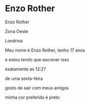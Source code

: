 <h1>Enzo Rother</h1>
<p>Enzo Rother</em></p>
<p></em>Zona Oeste</em></p
<p></em>Londrina</em></p>


<p>Meu nome é Enzo Rother, tenho 17 anos
<p>e estou tendo que escrever isso
<p>exatamente as </strong>12:27</strong><p>
<p>de uma sexta-feira<p> 
<p>gosto de sair com meus amigos<p>  
<p>minha cor preferida é preto<p>
